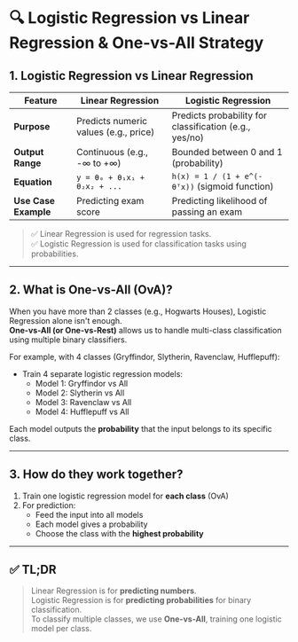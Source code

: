 # 🔍 Logistic Regression vs Linear Regression & One-vs-All Strategy

## 1. Logistic Regression vs Linear Regression

| Feature              | Linear Regression                      | Logistic Regression                                |
|----------------------|----------------------------------------|----------------------------------------------------|
| **Purpose**          | Predicts numeric values (e.g., price)  | Predicts probability for classification (e.g., yes/no) |
| **Output Range**     | Continuous (e.g., -∞ to +∞)            | Bounded between 0 and 1 (probability)              |
| **Equation**         | `y = θ₀ + θ₁x₁ + θ₂x₂ + ...`           | `h(x) = 1 / (1 + e^(-θᵀx))` (sigmoid function)     |
| **Use Case Example** | Predicting exam score                 | Predicting likelihood of passing an exam           |

> ✅ Linear Regression is used for regression tasks.  
> ✅ Logistic Regression is used for classification tasks using probabilities.

---

## 2. What is One-vs-All (OvA)?

When you have more than 2 classes (e.g., Hogwarts Houses), Logistic Regression alone isn't enough.  
**One-vs-All (or One-vs-Rest)** allows us to handle multi-class classification using multiple binary classifiers.

For example, with 4 classes (Gryffindor, Slytherin, Ravenclaw, Hufflepuff):

- Train 4 separate logistic regression models:
  - Model 1: Gryffindor vs All
  - Model 2: Slytherin vs All
  - Model 3: Ravenclaw vs All
  - Model 4: Hufflepuff vs All

Each model outputs the **probability** that the input belongs to its specific class.

---

## 3. How do they work together?

1. Train one logistic regression model for **each class** (OvA)
2. For prediction:
   - Feed the input into all models
   - Each model gives a probability
   - Choose the class with the **highest probability**

---

## ✅ TL;DR

> Linear Regression is for **predicting numbers**.  
> Logistic Regression is for **predicting probabilities** for binary classification.  
> To classify multiple classes, we use **One-vs-All**, training one logistic model per class.

